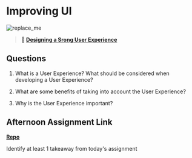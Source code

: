 # Improving UI

![replace_me](https://codeworks.blob.core.windows.net/public/assets/img/illustrations/placeholder.svg)

> **📖 [Designing a Srong User Experience](https://codeworksacademy.com/fs-student-guide/resources/wk7/03-Creating-Good-UX)**

## Questions

1. What is a User Experience? What should be considered when developing a User Experience?



2. What are some benefits of taking into account the User Experience?

3. Why is the User Experience important?

## Afternoon Assignment Link

**[Repo](https://github.com/MaddyYarnall/<ASSIGNMENT_REPO>)**

Identify at least 1 takeaway from today's assignment
